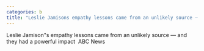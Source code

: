 ```yaml
---
categories: b
title: "Leslie Jamisons empathy lessons came from an unlikely source — and they had a powerful impact  ABC News"
---
```

Leslie Jamison"s empathy lessons came from an unlikely source — and they had a powerful impact&nbsp;&nbsp;ABC News
